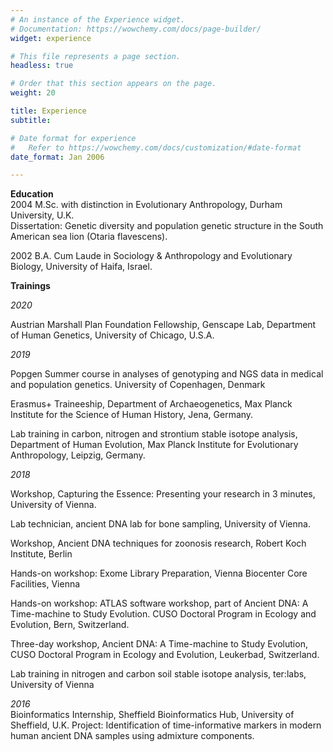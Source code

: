 ```yaml
---
# An instance of the Experience widget.
# Documentation: https://wowchemy.com/docs/page-builder/
widget: experience

# This file represents a page section.
headless: true

# Order that this section appears on the page.
weight: 20

title: Experience
subtitle:

# Date format for experience
#   Refer to https://wowchemy.com/docs/customization/#date-format
date_format: Jan 2006

---
```


**Education**  
2004 M.Sc. with distinction in Evolutionary Anthropology, Durham University, U.K.  
Dissertation: Genetic diversity and population genetic structure in the South American sea lion (Otaria flavescens).

2002 B.A. Cum Laude in Sociology & Anthropology and Evolutionary Biology, University of Haifa, Israel.

**Trainings**

*2020*

Austrian Marshall Plan Foundation Fellowship, Genscape Lab, Department of Human Genetics, University of Chicago, U.S.A.

*2019* 

Popgen Summer course in analyses of genotyping and NGS data in medical and population genetics. University of Copenhagen, Denmark  

Erasmus+ Traineeship, Department of Archaeogenetics, Max Planck Institute for the Science of Human History, Jena, Germany. 

Lab training in carbon, nitrogen and strontium stable isotope analysis, Department of Human Evolution, Max Planck Institute for Evolutionary Anthropology, Leipzig, Germany.  


*2018*  

Workshop, Capturing the Essence: Presenting your research in 3 minutes, University of Vienna.

Lab technician, ancient DNA lab for bone sampling, University of Vienna. 

Workshop, Ancient DNA techniques for zoonosis research, Robert Koch Institute, Berlin

Hands-on workshop: Exome Library Preparation, Vienna Biocenter Core Facilities, Vienna

Hands-on workshop: ATLAS software workshop, part of Ancient DNA: A Time-machine to Study Evolution. CUSO Doctoral Program in Ecology and Evolution, Bern, Switzerland.

Three-day workshop, Ancient DNA: A Time-machine to Study Evolution, CUSO Doctoral Program in Ecology and Evolution, Leukerbad, Switzerland.

Lab training in nitrogen and carbon soil stable isotope analysis, ter:labs, University of Vienna

*2016*  
Bioinformatics Internship, Sheffield Bioinformatics Hub, University of Sheffield, U.K.
Project: Identification of time-informative markers in modern human ancient DNA samples using admixture components.

